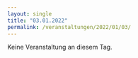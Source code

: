 ```yaml
---
layout: single
title: "03.01.2022"
permalink: /veranstaltungen/2022/01/03/
---
```


Keine Veranstaltung an diesem Tag.
